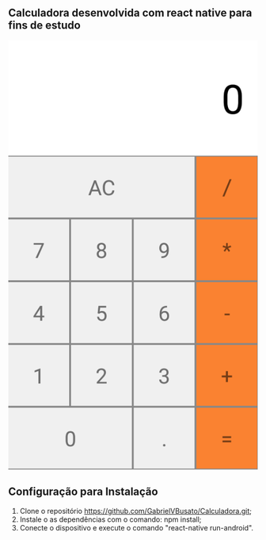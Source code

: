 ## Calculadora desenvolvida com react native para fins de estudo

<img src="/srcCalculator/img/calc.png"/>

## Configuração para Instalação

1. Clone o repositório https://github.com/GabrielVBusato/Calculadora.git;
2. Instale o as dependências com o comando: npm install;
3. Conecte o dispositivo e execute o comando "react-native run-android".


